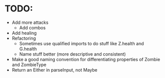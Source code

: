 # TODO:

 - Add more attacks
   - Add combos
 - Add healing
 - Refactoring
   - Sometimes use qualified imports to do stuff like Z.health and G.health
   - Name stuff better (more descriptive and consistent)
 - Make a good naming convention for differentiating properties of Zombie and ZombieType
 - Return an Either in parseInput, not Maybe
